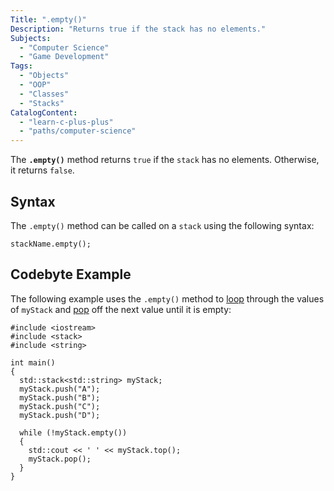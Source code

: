 ```yaml
---
Title: ".empty()"
Description: "Returns true if the stack has no elements."
Subjects:
  - "Computer Science"
  - "Game Development"
Tags:
  - "Objects"
  - "OOP"
  - "Classes"
  - "Stacks"
CatalogContent:
  - "learn-c-plus-plus"
  - "paths/computer-science"
---
```


The **`.empty()`** method returns `true` if the `stack` has no elements. Otherwise, it returns `false`.

## Syntax

The `.empty()` method can be called on a `stack` using the following syntax:

```pseudo
stackName.empty();
```

## Codebyte Example

The following example uses the `.empty()` method to [loop](https://www.codecademy.com/resources/docs/cpp/loops) through the values of `myStack` and [pop](https://www.codecademy.com/resources/docs/cpp/stacks/terms/pop) off the next value until it is empty:

```codebyte/cpp
#include <iostream>
#include <stack>
#include <string>

int main()
{
  std::stack<std::string> myStack;
  myStack.push("A");
  myStack.push("B");
  myStack.push("C");
  myStack.push("D");

  while (!myStack.empty())
  {
    std::cout << ' ' << myStack.top();
    myStack.pop();
  }
}
```
